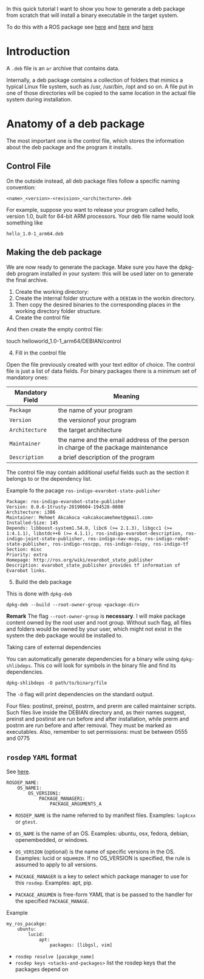 
In this quick tutorial I want to show you how to generate a deb package from
scratch that will install a binary executable in the target system.

To do this with a ROS package see [here](https://gist.github.com/awesomebytes/196eab972a94dd8fcdd69adfe3bd1152) and [here](https://bloom.readthedocs.io/en/0.5.10/) and [here](https://github.com/carlosmccosta/ros_development_tools/blob/master/catkin/create_deb_files_for_ros_packages.md)

# Introduction

A `.deb` file is an `ar` archive that contains data. 

Internally, a deb package contains a collection of folders that mimics a
typical Linux file system, such as /usr, /usr/bin, /opt and so on. A file put
in one of those directories will be copied to the same location in the actual
file system during installation.


# Anatomy of a deb package

The most important one is the control file, which stores the
information about the deb package and the program it installs.

## Control File 

On the outside instead, all deb package files follow a specific naming
convention:
```
<name>_<version>-<revision>_<architecture>.deb
```
For example, suppose you want to release your program called hello, version
1.0, built for 64-bit ARM processors. Your deb file name would look something
like 

```
hello_1.0-1_arm64.deb
```

## Making the deb package

We are now ready to generate the package. Make sure you have the dpkg-deb
program installed in your system: this will be used later on to generate the
final archive.

1. Create the working directory:
2. Create the internal folder structure with a `DEBIAN` in the workin directory.
3. Then copy the desired binaries to the corresponding places in the working directory folder structure.
3. Create the control file


And then create the empty control file:

touch helloworld_1.0-1_arm64/DEBIAN/control

4. Fill in the control file

Open the file previously created with your text editor of
choice. The control file is just a list of data fields. For
binary packages there is a minimum set of mandatory ones:

| Mandatory Field | Meaning |
| --------------- | ------- |
| `Package`       | the name of your program|
| `Version` | the versionof your program |
| `Architecture` |  the target architecture |
| `Maintainer` | the name and the email address of the person in charge of the package maintenance | 
| `Description` |  a brief description of the program |

The control file may contain additional useful fields such as the section it
belongs to or the dependency list.

Example fo the pacage `ros-indigo-evarobot-state-publisher`

```
Package: ros-indigo-evarobot-state-publisher
Version: 0.0.6-1trusty-20190604-194528-0800
Architecture: i386
Maintainer: Mehmet Akcakoca <akcakocamehmet@gmail.com>
Installed-Size: 145
Depends: libboost-system1.54.0, libc6 (>= 2.1.3), libgcc1 (>= 1:4.1.1), libstdc++6 (>= 4.1.1), ros-indigo-evarobot-description, ros-indigo-joint-state-publisher, ros-indigo-nav-msgs, ros-indigo-robot-state-publisher, ros-indigo-roscpp, ros-indigo-rospy, ros-indigo-tf
Section: misc
Priority: extra
Homepage: http://ros.org/wiki/evarobot_state_publisher
Description: evarobot_state_publisher provides tf information of Evarobot links.
```

5. Build the deb package

This is done with `dpkg-deb`

```
dpkg-deb --build --root-owner-group <package-dir>
```

**Remark** The flag `--root-owner-group` is **necessary**. I will make package
content owned by the root user and root group. Without such flag, all files and
folders would be owned by your user, which might not exist in the system the
deb package would be installed to.


Taking care of external dependencies

You can automatically generate dependencies for a binary wile using `dpkg-shlibdeps`. 
This co will look for symbols in the binary file and find its dependencies.

```
dpkg-shlibdeps -O path/to/binary/file
```

The `-O` flag will print dependencies on the standard output.

Four files: postinst, preinst, postrm, and prerm are called maintainer scripts.
Such files live inside the DEBIAN directory and, as their names suggest,
preinst and postinst are run before and after installation, while prerm and
postrm are run before and after removal. They must be marked as executables.
Also, remember to set permissions: must be between 0555 and 0775



## `rosdep` `YAML` format


See [here](http://docs.ros.org/en/independent/api/rosdep/html/rosdep_yaml_format.html#rosdep-yaml).


```
ROSDEP_NAME:
    OS_NAME1:
        OS_VERSION1:
            PACKAGE_MANAGER1:
                PACKAGE_ARGUMENTS_A
```



- `ROSDEP_NAME` is the name referred to by manifest files. Examples: `log4cxx` or `gtest`.

- `OS_NAME` is the name of an OS. Examples: ubuntu, osx, fedora, debian, openembedded, or windows.

- `OS_VERSION` (optional) is the name of specific versions in the OS. Examples: lucid or squeeze. If no OS_VERSION is specified, the rule is assumed to apply to all versions.

- `PACKAGE_MANAGER`  is a key to select which package manager to use for this `rosdep`. Examples: apt, pip.

- `PACKAGE_ARGUMEN` is free-form YAML that is be passed to the handler for the specified `PACKAGE_MANAGE`.


Example
```
my_ros_pacakge:
    ubuntu:
        lucid:
            apt:
                packages: [libgsl, vim]
```

- `rosdep resolve [pacakge_name]` 
- `rosdep keys <stacks-and-packages>` list the rosdep keys that the packages depend on

